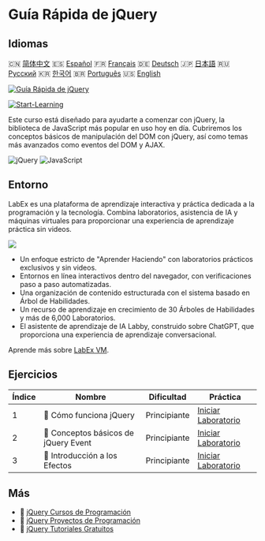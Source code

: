 # Guía Rápida de jQuery

## Idiomas

🇨🇳 [简体中文](README_zh.md) 🇪🇸 [Español](README_es.md) 🇫🇷 [Français](README_fr.md) 🇩🇪 [Deutsch](README_de.md) 🇯🇵 [日本語](README_ja.md) 🇷🇺 [Русский](README_ru.md) 🇰🇷 [한국어](README_ko.md) 🇧🇷 [Português](README_pt.md) 🇺🇸 [English](README.md) 

[![Guía Rápida de jQuery](https://cover-creator.labex.io/quick-start-with-jquery.png?lang=es)](https://labex.io/es/courses/quick-start-with-jquery)

[![Start-Learning](https://img.shields.io/badge/Start-Learning-whitesmoke?style=for-the-badge)](https://labex.io/es/courses/quick-start-with-jquery)

Este curso está diseñado para ayudarte a comenzar con jQuery, la biblioteca de JavaScript más popular en uso hoy en día. Cubriremos los conceptos básicos de manipulación del DOM con jQuery, así como temas más avanzados como eventos del DOM y AJAX.

![jQuery](https://img.shields.io/badge/jQuery-whitesmoke?style=for-the-badge&logo=jquery)
![JavaScript](https://img.shields.io/badge/JavaScript-whitesmoke?style=for-the-badge&logo=javascript)


## Entorno

LabEx es una plataforma de aprendizaje interactiva y práctica dedicada a la programación y la tecnología. Combina laboratorios, asistencia de IA y máquinas virtuales para proporcionar una experiencia de aprendizaje práctica sin videos.

![](https://tutorial-screenshot.getvm.io/images/vm-1725247253.png)

- Un enfoque estricto de "Aprender Haciendo" con laboratorios prácticos exclusivos y sin videos.
- Entornos en línea interactivos dentro del navegador, con verificaciones paso a paso automatizadas.
- Una organización de contenido estructurada con el sistema basado en Árbol de Habilidades.
- Un recurso de aprendizaje en crecimiento de 30 Árboles de Habilidades y más de 6,000 Laboratorios.
- El asistente de aprendizaje de IA Labby, construido sobre ChatGPT, que proporciona una experiencia de aprendizaje conversacional.

Aprende más sobre [LabEx VM](https://support.labex.io/using-labex/virtual-machine).

## Ejercicios

|   Índice | Nombre                               | Dificultad   | Práctica                                                                                                              |
|----------|--------------------------------------|--------------|-----------------------------------------------------------------------------------------------------------------------|
|        1 | 📖 Cómo funciona jQuery              | Principiante | <a target='_blank' href='https://labex.io/es/tutorials/jquery-how-jquery-works-153752'>Iniciar Laboratorio</a>        |
|        2 | 📖 Conceptos básicos de jQuery Event | Principiante | <a target='_blank' href='https://labex.io/es/tutorials/jquery-jquery-event-basics-153789'>Iniciar Laboratorio</a>     |
|        3 | 📖 Introducción a los Efectos        | Principiante | <a target='_blank' href='https://labex.io/es/tutorials/jquery-introduction-to-effects-153791'>Iniciar Laboratorio</a> |

## Más

- 🔗 [jQuery Cursos de Programación](https://github.com/labex-labs/awesome-programming-courses)
- 🔗 [jQuery Proyectos de Programación](https://github.com/labex-labs/awesome-programming-projects)
- 🔗 [jQuery Tutoriales Gratuitos](https://github.com/labex-labs/jquery-free-tutorials)


